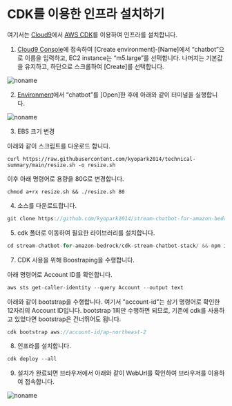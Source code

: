 # CDK를 이용한 인프라 설치하기

여기서는 [Cloud9](https://aws.amazon.com/ko/cloud9/)에서 [AWS CDK](https://aws.amazon.com/ko/cdk/)를 이용하여 인프라를 설치합니다.

1) [Cloud9 Console](https://ap-northeast-2.console.aws.amazon.com/cloud9control/home?region=ap-northeast-2#/create)에 접속하여 [Create environment]-[Name]에서 “chatbot”으로 이름을 입력하고, EC2 instance는 “m5.large”를 선택합니다. 나머지는 기본값을 유지하고, 하단으로 스크롤하여 [Create]를 선택합니다.

![noname](https://github.com/kyopark2014/chatbot-based-on-Falcon-FM/assets/52392004/7c20d80c-52fc-4d18-b673-bd85e2660850)

2) [Environment](https://ap-northeast-2.console.aws.amazon.com/cloud9control/home?region=ap-northeast-2#/)에서 “chatbot”를 [Open]한 후에 아래와 같이 터미널을 실행합니다.

![noname](https://github.com/kyopark2014/chatbot-based-on-Falcon-FM/assets/52392004/b7d0c3c0-3e94-4126-b28d-d269d2635239)

3) EBS 크기 변경

아래와 같이 스크립트를 다운로드 합니다. 

```text
curl https://raw.githubusercontent.com/kyopark2014/technical-summary/main/resize.sh -o resize.sh
```

이후 아래 명령어로 용량을 80G로 변경합니다.
```text
chmod a+rx resize.sh && ./resize.sh 80
```


4) 소스를 다운로드합니다.

```java
git clone https://github.com/kyopark2014/stream-chatbot-for-amazon-bedrock
```

5) cdk 폴더로 이동하여 필요한 라이브러리를 설치합니다.

```java
cd stream-chatbot-for-amazon-bedrock/cdk-stream-chatbot-stack/ && npm install
```

7) CDK 사용을 위해 Boostraping을 수행합니다.

아래 명령어로 Account ID를 확인합니다.

```java
aws sts get-caller-identity --query Account --output text
```

아래와 같이 bootstrap을 수행합니다. 여기서 "account-id"는 상기 명령어로 확인한 12자리의 Account ID입니다. bootstrap 1회만 수행하면 되므로, 기존에 cdk를 사용하고 있었다면 bootstrap은 건너뛰어도 됩니다.

```java
cdk bootstrap aws://account-id/ap-northeast-2
```

8) 인프라를 설치합니다.

```java
cdk deploy --all
```
9) 설치가 완료되면 브라우저에서 아래와 같이 WebUrl를 확인하여 브라우저를 이용하여 접속합니다.

![noname](https://github.com/kyopark2014/question-answering-chatbot-with-vector-store/assets/52392004/9833c547-f232-4d42-a604-79f2c0cdaef8)
